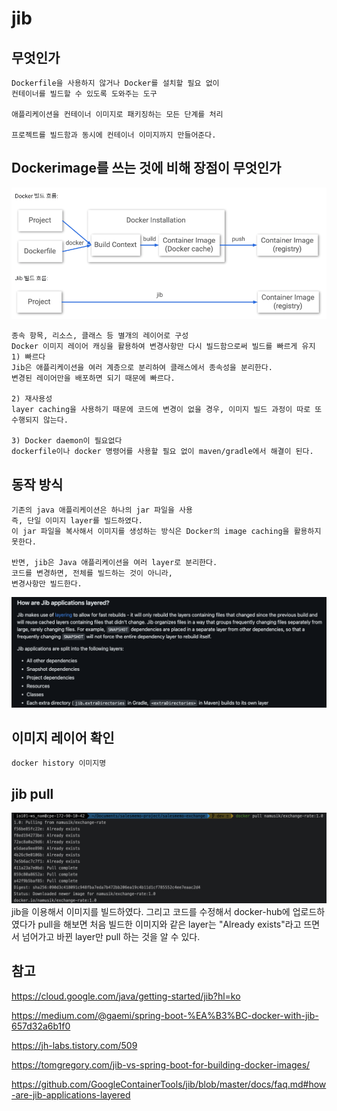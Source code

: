 # jib 

## 무엇인가

~~~
Dockerfile을 사용하지 않거나 Docker를 설치할 필요 없이
컨테이너를 빌드할 수 있도록 도와주는 도구

애플리케이션을 컨테이너 이미지로 패키징하는 모든 단계를 처리

프로젝트를 빌드함과 동시에 컨테이너 이미지까지 만들어준다.
~~~

## Dockerimage를 쓰는 것에 비해 장점이 무엇인가
![jibflow](./../../images/jibflow.png)

~~~
종속 항목, 리소스, 클래스 등 별개의 레이어로 구성
Docker 이미지 레이어 캐싱을 활용하여 변경사항만 다시 빌드함으로써 빌드를 빠르게 유지
1) 빠르다 
Jib은 애플리케이션을 여러 계층으로 분리하여 클래스에서 종속성을 분리한다. 
변경된 레이어만을 배포하면 되기 때문에 빠르다. 

2) 재사용성
layer caching을 사용하기 때문에 코드에 변경이 없을 경우, 이미지 빌드 과정이 따로 또 수행되지 않는다.

3) Docker daemon이 필요없다
dockerfile이나 docker 명령어를 사용할 필요 없이 maven/gradle에서 해결이 된다. 
~~~

## 동작 방식 

    기존의 java 애플리케이션은 하나의 jar 파일을 사용
    즉, 단일 이미지 layer를 빌드하였다.
    이 jar 파일을 복사해서 이미지를 생성하는 방식은 Docker의 image caching을 활용하지 못한다. 

    반면, jib은 Java 애플리케이션을 여러 layer로 분리한다.
    코드를 변경하면, 전체를 빌드하는 것이 아니라,
    변경사항만 빌드한다.

![jiblayer](../../images/jib%20layerd.png)

## 이미지 레이어 확인
~~~sh
docker history 이미지명
~~~

## jib pull
![jib pull](../../images/jibpull.png)
jib을 이용해서 이미지를 빌드하였다. 
그리고 코드를 수정해서 docker-hub에 업로드하였다가 pull을 해보면
처음 빌드한 이미지와 같은 layer는 "Already exists"라고 뜨면서 넘어가고 바뀐 layer만 pull 하는 것을 알 수 있다.



## 참고
https://cloud.google.com/java/getting-started/jib?hl=ko

https://medium.com/@gaemi/spring-boot-%EA%B3%BC-docker-with-jib-657d32a6b1f0

https://jh-labs.tistory.com/509

https://tomgregory.com/jib-vs-spring-boot-for-building-docker-images/

https://github.com/GoogleContainerTools/jib/blob/master/docs/faq.md#how-are-jib-applications-layered